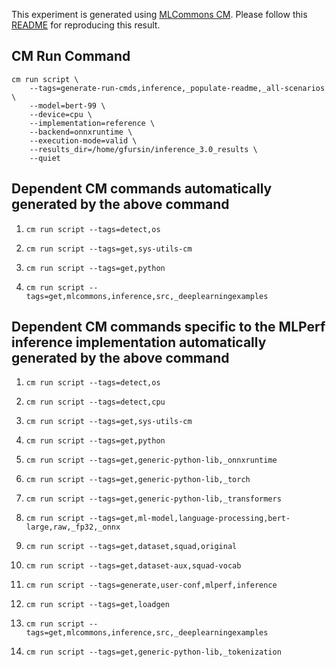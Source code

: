 This experiment is generated using [MLCommons CM](https://github.com/mlcommons/ck). Please follow this [README](../../../../code/bert-99/README.md) for reproducing this result.

## CM Run Command
```
cm run script \
	--tags=generate-run-cmds,inference,_populate-readme,_all-scenarios \
	--model=bert-99 \
	--device=cpu \
	--implementation=reference \
	--backend=onnxruntime \
	--execution-mode=valid \
	--results_dir=/home/gfursin/inference_3.0_results \
	--quiet
```
## Dependent CM commands automatically generated by the above command


1.  `cm run script --tags=detect,os`


2.  `cm run script --tags=get,sys-utils-cm`


3.  `cm run script --tags=get,python`


4.  `cm run script --tags=get,mlcommons,inference,src,_deeplearningexamples`

## Dependent CM commands specific to the MLPerf inference implementation automatically generated by the above command


1. `cm run script --tags=detect,os`


2. `cm run script --tags=detect,cpu`


3. `cm run script --tags=get,sys-utils-cm`


4. `cm run script --tags=get,python`


5. `cm run script --tags=get,generic-python-lib,_onnxruntime`


6. `cm run script --tags=get,generic-python-lib,_torch`


7. `cm run script --tags=get,generic-python-lib,_transformers`


8. `cm run script --tags=get,ml-model,language-processing,bert-large,raw,_fp32,_onnx`


9. `cm run script --tags=get,dataset,squad,original`


10. `cm run script --tags=get,dataset-aux,squad-vocab`


11. `cm run script --tags=generate,user-conf,mlperf,inference`


12. `cm run script --tags=get,loadgen`


13. `cm run script --tags=get,mlcommons,inference,src,_deeplearningexamples`


14. `cm run script --tags=get,generic-python-lib,_tokenization`
